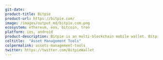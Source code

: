 ```yaml
---
git-date: 
product-title: Bitpie
product-url: https://bitpie.com/
image: /images/output_md/bitpie.com.png
ecosystem: ethereum, eos, bitcoin, tron
platform: ios, android
product-description: Bitpie is an multi-blockchain mobile wallet. Bitpie enables users to transact and use DApps while holding assets totally under their control.
coltitle:  "Asset Management Tools"
colpermalink: assets-management-tools
twitter: https://twitter.com/BitpieWallet
---
```

